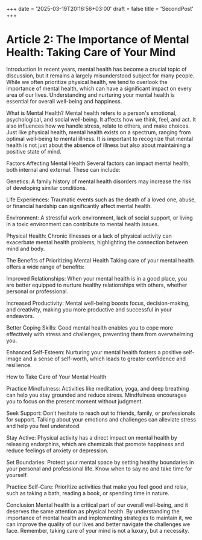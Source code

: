 +++
date = '2025-03-19T20:16:56+03:00'
draft = false
title = 'SecondPost'
+++
# Article 2: The Importance of Mental Health: Taking Care of Your Mind

Introduction
In recent years, mental health has become a crucial topic of discussion, but it remains a largely misunderstood subject for many people. While we often prioritize physical health, we tend to overlook the importance of mental health, which can have a significant impact on every area of our lives. Understanding and nurturing your mental health is essential for overall well-being and happiness.

What is Mental Health?
Mental health refers to a person's emotional, psychological, and social well-being. It affects how we think, feel, and act. It also influences how we handle stress, relate to others, and make choices. Just like physical health, mental health exists on a spectrum, ranging from optimal well-being to mental illness. It is important to recognize that mental health is not just about the absence of illness but also about maintaining a positive state of mind.

Factors Affecting Mental Health
Several factors can impact mental health, both internal and external. These can include:

Genetics: A family history of mental health disorders may increase the risk of developing similar conditions.

Life Experiences: Traumatic events such as the death of a loved one, abuse, or financial hardship can significantly affect mental health.

Environment: A stressful work environment, lack of social support, or living in a toxic environment can contribute to mental health issues.

Physical Health: Chronic illnesses or a lack of physical activity can exacerbate mental health problems, highlighting the connection between mind and body.

The Benefits of Prioritizing Mental Health
Taking care of your mental health offers a wide range of benefits:

Improved Relationships: When your mental health is in a good place, you are better equipped to nurture healthy relationships with others, whether personal or professional.

Increased Productivity: Mental well-being boosts focus, decision-making, and creativity, making you more productive and successful in your endeavors.

Better Coping Skills: Good mental health enables you to cope more effectively with stress and challenges, preventing them from overwhelming you.

Enhanced Self-Esteem: Nurturing your mental health fosters a positive self-image and a sense of self-worth, which leads to greater confidence and resilience.

How to Take Care of Your Mental Health

Practice Mindfulness: Activities like meditation, yoga, and deep breathing can help you stay grounded and reduce stress. Mindfulness encourages you to focus on the present moment without judgment.

Seek Support: Don’t hesitate to reach out to friends, family, or professionals for support. Talking about your emotions and challenges can alleviate stress and help you feel understood.

Stay Active: Physical activity has a direct impact on mental health by releasing endorphins, which are chemicals that promote happiness and reduce feelings of anxiety or depression.

Set Boundaries: Protect your mental space by setting healthy boundaries in your personal and professional life. Know when to say no and take time for yourself.

Practice Self-Care: Prioritize activities that make you feel good and relax, such as taking a bath, reading a book, or spending time in nature.

Conclusion
Mental health is a critical part of our overall well-being, and it deserves the same attention as physical health. By understanding the importance of mental health and implementing strategies to maintain it, we can improve the quality of our lives and better navigate the challenges we face. Remember, taking care of your mind is not a luxury, but a necessity.